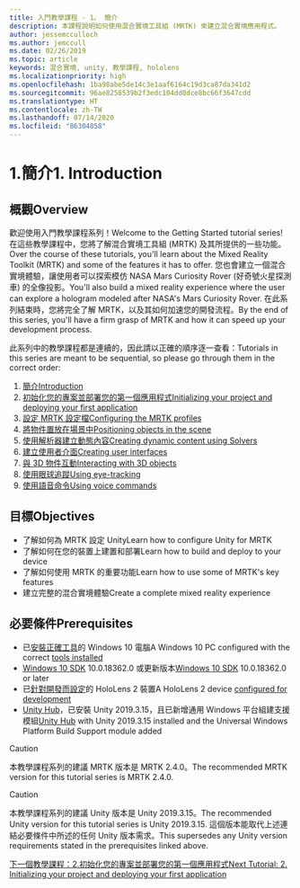 ```yaml
---
title: 入門教學課程 - 1。 簡介
description: 本課程說明如何使用混合實境工具組 (MRTK) 來建立混合實境應用程式。
author: jessemcculloch
ms.author: jemccull
ms.date: 02/26/2019
ms.topic: article
keywords: 混合實境, unity, 教學課程, hololens
ms.localizationpriority: high
ms.openlocfilehash: 1ba98abe5de14c3e1aaf6164c19d3ca87da341d2
ms.sourcegitcommit: 96ae8258539b2f3edc104dd0dce8bc66f3647cdd
ms.translationtype: HT
ms.contentlocale: zh-TW
ms.lasthandoff: 07/14/2020
ms.locfileid: "86304858"
---
```

# <a name="1-introduction"></a><span data-ttu-id="85e12-105">1.簡介</span><span class="sxs-lookup"><span data-stu-id="85e12-105">1. Introduction</span></span>

## <a name="overview"></a><span data-ttu-id="85e12-106">概觀</span><span class="sxs-lookup"><span data-stu-id="85e12-106">Overview</span></span>

<span data-ttu-id="85e12-107">歡迎使用入門教學課程系列！</span><span class="sxs-lookup"><span data-stu-id="85e12-107">Welcome to the Getting Started tutorial series!</span></span> <span data-ttu-id="85e12-108">在這些教學課程中，您將了解混合實境工具組 (MRTK) 及其所提供的一些功能。</span><span class="sxs-lookup"><span data-stu-id="85e12-108">Over the course of these tutorials, you'll learn about the Mixed Reality Toolkit (MRTK) and some of the features it has to offer.</span></span> <span data-ttu-id="85e12-109">您也會建立一個混合實境體驗，讓使用者可以探索模仿 NASA Mars Curiosity Rover (好奇號火星探測車) 的全像投影。</span><span class="sxs-lookup"><span data-stu-id="85e12-109">You'll also build a mixed reality experience where the user can explore a hologram modeled after NASA's Mars Curiosity Rover.</span></span> <span data-ttu-id="85e12-110">在此系列結束時，您將完全了解 MRTK，以及其如何加速您的開發流程。</span><span class="sxs-lookup"><span data-stu-id="85e12-110">By the end of this series, you'll have a firm grasp of MRTK and how it can speed up your development process.</span></span>

<span data-ttu-id="85e12-111">此系列中的教學課程都是連續的，因此請以正確的順序逐一查看：</span><span class="sxs-lookup"><span data-stu-id="85e12-111">Tutorials in this series are meant to be sequential, so please go through them in the correct order:</span></span>

1. [<span data-ttu-id="85e12-112">簡介</span><span class="sxs-lookup"><span data-stu-id="85e12-112">Introduction</span></span>](mr-learning-base-01.md)
2. [<span data-ttu-id="85e12-113">初始化您的專案並部署您的第一個應用程式</span><span class="sxs-lookup"><span data-stu-id="85e12-113">Initializing your project and deploying your first application</span></span>](mr-learning-base-02.md)
3. [<span data-ttu-id="85e12-114">設定 MRTK 設定檔</span><span class="sxs-lookup"><span data-stu-id="85e12-114">Configuring the MRTK profiles</span></span>](mr-learning-base-03.md)
4. [<span data-ttu-id="85e12-115">將物件置放在場景中</span><span class="sxs-lookup"><span data-stu-id="85e12-115">Positioning objects in the scene</span></span>](mr-learning-base-04.md)
5. [<span data-ttu-id="85e12-116">使用解析器建立動態內容</span><span class="sxs-lookup"><span data-stu-id="85e12-116">Creating dynamic content using Solvers</span></span>](mr-learning-base-05.md)
6. [<span data-ttu-id="85e12-117">建立使用者介面</span><span class="sxs-lookup"><span data-stu-id="85e12-117">Creating user interfaces</span></span>](mr-learning-base-06.md)
7. [<span data-ttu-id="85e12-118">與 3D 物件互動</span><span class="sxs-lookup"><span data-stu-id="85e12-118">Interacting with 3D objects</span></span>](mr-learning-base-07.md)
8. [<span data-ttu-id="85e12-119">使用眼球追蹤</span><span class="sxs-lookup"><span data-stu-id="85e12-119">Using eye-tracking</span></span>](mr-learning-base-08.md)
9. [<span data-ttu-id="85e12-120">使用語音命令</span><span class="sxs-lookup"><span data-stu-id="85e12-120">Using voice commands</span></span>](mr-learning-base-09.md)

## <a name="objectives"></a><span data-ttu-id="85e12-121">目標</span><span class="sxs-lookup"><span data-stu-id="85e12-121">Objectives</span></span>

* <span data-ttu-id="85e12-122">了解如何為 MRTK 設定 Unity</span><span class="sxs-lookup"><span data-stu-id="85e12-122">Learn how to configure Unity for MRTK</span></span>
* <span data-ttu-id="85e12-123">了解如何在您的裝置上建置和部署</span><span class="sxs-lookup"><span data-stu-id="85e12-123">Learn how to build and deploy to your device</span></span>
* <span data-ttu-id="85e12-124">了解如何使用 MRTK 的重要功能</span><span class="sxs-lookup"><span data-stu-id="85e12-124">Learn how to use some of MRTK's key features</span></span>
* <span data-ttu-id="85e12-125">建立完整的混合實境體驗</span><span class="sxs-lookup"><span data-stu-id="85e12-125">Create a complete mixed reality experience</span></span>

## <a name="prerequisites"></a><span data-ttu-id="85e12-126">必要條件</span><span class="sxs-lookup"><span data-stu-id="85e12-126">Prerequisites</span></span>

* <span data-ttu-id="85e12-127">已[安裝正確工具](install-the-tools.md)的 Windows 10 電腦</span><span class="sxs-lookup"><span data-stu-id="85e12-127">A Windows 10 PC configured with the correct [tools installed](install-the-tools.md)</span></span>
* <span data-ttu-id="85e12-128">[Windows 10 SDK](https://developer.microsoft.com/windows/downloads/windows-10-sdk/) 10.0.18362.0 或更新版本</span><span class="sxs-lookup"><span data-stu-id="85e12-128">[Windows 10 SDK](https://developer.microsoft.com/windows/downloads/windows-10-sdk/) 10.0.18362.0 or later</span></span>
* <span data-ttu-id="85e12-129">已[針對開發而設定](using-visual-studio.md#enabling-developer-mode)的 HoloLens 2 裝置</span><span class="sxs-lookup"><span data-stu-id="85e12-129">A HoloLens 2 device [configured for development](using-visual-studio.md#enabling-developer-mode)</span></span>
* <span data-ttu-id="85e12-130"><a href="https://docs.unity3d.com/Manual/GettingStartedInstallingHub.html" target="_blank">Unity Hub</a>，已安裝 Unity 2019.3.15，且已新增通用 Windows 平台組建支援模組</span><span class="sxs-lookup"><span data-stu-id="85e12-130"><a href="https://docs.unity3d.com/Manual/GettingStartedInstallingHub.html" target="_blank">Unity Hub</a> with Unity 2019.3.15 installed and the Universal Windows Platform Build Support module added</span></span>

> [!CAUTION]
> <span data-ttu-id="85e12-131">本教學課程系列的建議 MRTK 版本是 MRTK 2.4.0。</span><span class="sxs-lookup"><span data-stu-id="85e12-131">The recommended MRTK version for this tutorial series is MRTK 2.4.0.</span></span>

> [!CAUTION]
> <span data-ttu-id="85e12-132">本教學課程系列的建議 Unity 版本是 Unity 2019.3.15。</span><span class="sxs-lookup"><span data-stu-id="85e12-132">The recommended Unity version for this tutorial series is Unity 2019.3.15.</span></span> <span data-ttu-id="85e12-133">這個版本能取代上述連結必要條件中所述的任何 Unity 版本需求。</span><span class="sxs-lookup"><span data-stu-id="85e12-133">This supersedes any Unity version requirements stated in the prerequisites linked above.</span></span>

[<span data-ttu-id="85e12-134">下一個教學課程：2.初始化您的專案並部署您的第一個應用程式</span><span class="sxs-lookup"><span data-stu-id="85e12-134">Next Tutorial: 2. Initializing your project and deploying your first application</span></span>](mr-learning-base-02.md)
